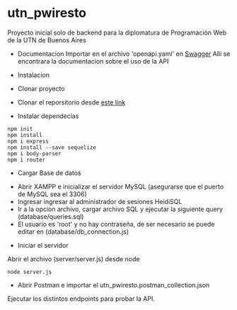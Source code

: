 # utn_pwiresto

Proyecto inicial solo de backend para la diplomatura de Programación Web de la UTN de Buenos Aires

* Documentacion
Importar en el archivo 'openapi.yaml' en [Swagger](https://editor.swagger.io)
Alli se encontrara la documentacion sobre el uso de la API

* Instalacion

- Clonar proyecto

- Clonar el reporsitorio desde [este link](https://github.com/matiasyofre/utn_pwiresto)

* Instalar dependecias

```
npm init
npm install
npm i express
npm install --save sequelize
npm i body-parser
npm i router
```

* Cargar Base de datos

- Abrir XAMPP e inicializar el servidor MySQL (asegurarse que el puerto de MySQL sea el 3306)
- Ingresar ingresar al administrador de sesiones HeidiSQL
- Ir a la opcion archivo, cargar archivo SQL y ejecutar la siguiente query (database/queries.sql)
- El usuario es 'root' y no hay contraseña, de ser necesario se puede editar en (database/db_connection.js)

* Iniciar el servidor

Abrir el archivo (server/server.js) desde node

`node server.js`

* Abrir Postman e importar el utn_pwiresto.postman_collection.json

Ejecutar los distintos endpoints para probar la API.

